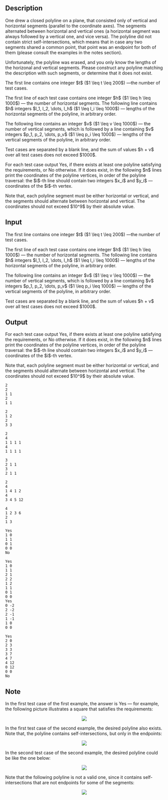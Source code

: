 ## Description

<div><p>One drew a closed polyline on a plane, that consisted only of vertical and horizontal segments (parallel to the coordinate axes). The segments alternated between horizontal and vertical ones (a horizontal segment was always followed by a vertical one, and vice versa). The polyline did not contain strict self-intersections, which means that in case any two segments shared a common point, that point was an endpoint for both of them (please consult the examples in the notes section).</p><p>Unfortunately, the polyline was erased, and you only know the lengths of the horizonal and vertical segments. Please construct any polyline matching the description with such segments, or determine that it does not exist.</p></div><div class="input-specification"><p>The first line contains one integer $t$ ($1 \leq t \leq 200$)&nbsp;—the number of test cases.</p><p>The first line of each test case contains one integer $h$ ($1 \leq h \leq 1000$)&nbsp;— the number of horizontal segments. The following line contains $h$ integers $l_1, l_2, \dots, l_h$ ($1 \leq l_i \leq 1000$)&nbsp;— lengths of the horizontal segments of the polyline, in arbitrary order.</p><p>The following line contains an integer $v$ ($1 \leq v \leq 1000$)&nbsp;— the number of vertical segments, which is followed by a line containing $v$ integers $p_1, p_2, \dots, p_v$ ($1 \leq p_i \leq 1000$)&nbsp;— lengths of the vertical segments of the polyline, in arbitrary order.</p><p><span class="tex-font-style-bf">Test cases are separated by a blank line</span>, and the sum of values $h + v$ over all test cases does not exceed $1000$.</p></div><div class="output-specification"><p>For each test case output <span class="tex-font-style-tt">Yes</span>, if there exists at least one polyline satisfying the requirements, or <span class="tex-font-style-tt">No</span> otherwise. If it does exist, in the following $n$ lines print the coordinates of the polyline vertices, in order of the polyline traversal: the $i$-th line should contain two integers $x_i$ and $y_i$&nbsp;— coordinates of the $i$-th vertex.</p><p>Note that, each polyline segment must be either horizontal or vertical, and the segments should alternate between horizontal and vertical. The coordinates should not exceed $10^9$ by their absolute value.</p></div>

## Input

<p>The first line contains one integer $t$ ($1 \leq t \leq 200$)&nbsp;—the number of test cases.</p><p>The first line of each test case contains one integer $h$ ($1 \leq h \leq 1000$)&nbsp;— the number of horizontal segments. The following line contains $h$ integers $l_1, l_2, \dots, l_h$ ($1 \leq l_i \leq 1000$)&nbsp;— lengths of the horizontal segments of the polyline, in arbitrary order.</p><p>The following line contains an integer $v$ ($1 \leq v \leq 1000$)&nbsp;— the number of vertical segments, which is followed by a line containing $v$ integers $p_1, p_2, \dots, p_v$ ($1 \leq p_i \leq 1000$)&nbsp;— lengths of the vertical segments of the polyline, in arbitrary order.</p><p><span class="tex-font-style-bf">Test cases are separated by a blank line</span>, and the sum of values $h + v$ over all test cases does not exceed $1000$.</p>

## Output

<p>For each test case output <span class="tex-font-style-tt">Yes</span>, if there exists at least one polyline satisfying the requirements, or <span class="tex-font-style-tt">No</span> otherwise. If it does exist, in the following $n$ lines print the coordinates of the polyline vertices, in order of the polyline traversal: the $i$-th line should contain two integers $x_i$ and $y_i$&nbsp;— coordinates of the $i$-th vertex.</p><p>Note that, each polyline segment must be either horizontal or vertical, and the segments should alternate between horizontal and vertical. The coordinates should not exceed $10^9$ by their absolute value.</p>





```input1
2
2
1 1
2
1 1

2
1 2
2
3 3
```




```input2
2
4
1 1 1 1
4
1 1 1 1

3
2 1 1
3
2 1 1
```




```input3
2
4
1 4 1 2
4
3 4 5 12

4
1 2 3 6
2
1 3
```




```output1
Yes
1 0
1 1
0 1
0 0
No
```




```output2
Yes
1 0
1 1
2 1
2 2
1 2
1 1
0 1
0 0
Yes
0 -2
2 -2
2 -1
1 -1
1 0
0 0
```




```output3
Yes
2 0
2 3
3 3
3 7
4 7
4 12
0 12
0 0
No
```



## Note

<p>In the first test case of the first example, the answer is <span class="tex-font-style-tt">Yes</span>&nbsp;— for example, the following picture illustrates a square that satisfies the requirements: </p><center> <img class="tex-graphics" src="file://vJLNwoNC.png" style="max-width: 100.0%;max-height: 100.0%;"> </center> <p>In the first test case of the second example, the desired polyline also exists. Note that, the polyline contains self-intersections, but only in the endpoints: </p><center> <img class="tex-graphics" src="file://BbogrIAJ.png" style="max-width: 100.0%;max-height: 100.0%;"> </center> <p>In the second test case of the second example, the desired polyline could be like the one below: </p><center> <img class="tex-graphics" src="file://sWpuNbjX.png" style="max-width: 100.0%;max-height: 100.0%;"> </center> <p>Note that the following polyline is <span class="tex-font-style-bf">not</span> a valid one, since it contains self-intersections that are not endpoints for some of the segments: </p><center> <img class="tex-graphics" src="file://RjIn0Bfo.png" style="max-width: 100.0%;max-height: 100.0%;"> </center>
